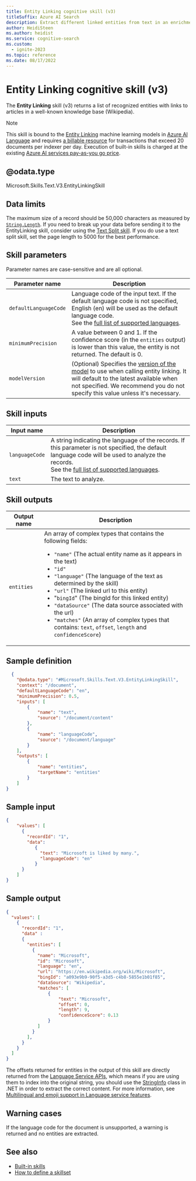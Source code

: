 ```yaml
---
title: Entity Linking cognitive skill (v3)
titleSuffix: Azure AI Search
description: Extract different linked entities from text in an enrichment pipeline in Azure AI Search.
author: HeidiSteen
ms.author: heidist
ms.service: cognitive-search
ms.custom:
  - ignite-2023
ms.topic: reference
ms.date: 08/17/2022
---
```


# Entity Linking cognitive skill (v3)

The **Entity Linking** skill (v3) returns a list of recognized entities with links to articles in a well-known knowledge base (Wikipedia).

> [!NOTE]
> This skill is bound to the [Entity Linking](/azure/ai-services/language-service/entity-linking/overview) machine learning models in [Azure AI Language](/azure/ai-services/language-service/overview) and requires [a billable resource](cognitive-search-attach-cognitive-services.md) for transactions that exceed 20 documents per indexer per day. Execution of built-in skills is charged at the existing [Azure AI services pay-as-you go price](https://azure.microsoft.com/pricing/details/cognitive-services/).
>

## @odata.type

Microsoft.Skills.Text.V3.EntityLinkingSkill

## Data limits

The maximum size of a record should be 50,000 characters as measured by [`String.Length`](/dotnet/api/system.string.length). If you need to break up your data before sending it to the EntityLinking skill, consider using the [Text Split skill](cognitive-search-skill-textsplit.md). If you do use a text split skill, set the page length to 5000 for the best performance.

## Skill parameters

Parameter names are case-sensitive and are all optional.

| Parameter name     | Description |
|--------------------|-------------|
| `defaultLanguageCode` |    Language code of the input text. If the default language code is not specified,  English (en) will be used as the default language code. <br/> See the [full list of supported languages](/azure/ai-services/language-service/entity-linking/language-support). |
| `minimumPrecision` | A value between 0 and 1. If the confidence score (in the `entities` output) is lower than this value, the entity is not returned. The default is 0. |
| `modelVersion` | (Optional) Specifies the [version of the model](/azure/ai-services/language-service/concepts/model-lifecycle) to use when calling entity linking. It will default to the latest available when not specified. We recommend you do not specify this value unless it's necessary.|

## Skill inputs

| Input name      | Description                   |
|---------------|-------------------------------|
| `languageCode`    | A string indicating the language of the records. If this parameter is not specified, the default language code will be used to analyze the records. <br/>See the [full list of supported languages](/azure/ai-services/language-service/entity-linking/language-support). |
| `text`          | The text to analyze.          |

## Skill outputs

| Output name      | Description                   |
|---------------|-------------------------------|
| `entities` | An array of complex types that contains the following fields: <ul><li>`"name"` (The actual entity name as it appears in the text)</li> <li>`"id"` </li> <li>`"language"` (The language of the text as determined by the skill)</li> <li>`"url"` (The linked url to this entity)</li> <li>"`bingId`" (The bingId for this linked entity)</li> <li>`"dataSource"` (The data source associated with the url) </li> <li>`"matches"` (An array of complex types that contains: `text`, `offset`, `length` and `confidenceScore`)</li></ul>|

## Sample definition

```json
  {
    "@odata.type": "#Microsoft.Skills.Text.V3.EntityLinkingSkill",
    "context": "/document",
    "defaultLanguageCode": "en", 
    "minimumPrecision": 0.5, 
    "inputs": [
        {
            "name": "text", 
            "source": "/document/content"
        },
        {
            "name": "languageCode", 
            "source": "/document/language"
        }
    ],
    "outputs": [
        {
            "name": "entities", 
            "targetName": "entities" 
        }
    ]
}
```

## Sample input

```json
{
    "values": [
      {
        "recordId": "1",
        "data":
           {
             "text": "Microsoft is liked by many.",
             "languageCode": "en"
           }
      }
    ]
}
```

## Sample output

```json
{
  "values": [
    {
      "recordId": "1",
      "data" : 
      {
        "entities": [
          {
            "name": "Microsoft", 
            "id": "Microsoft",
            "language": "en", 
            "url": "https://en.wikipedia.org/wiki/Microsoft", 
            "bingId": "a093e9b9-90f5-a3d5-c4b8-5855e1b01f85", 
            "dataSource": "Wikipedia", 
            "matches": [
                {
                    "text": "Microsoft", 
                    "offset": 0, 
                    "length": 9, 
                    "confidenceScore": 0.13 
                }
            ]
          }
        ],
      }
    }
  ]
}
```

The offsets returned for entities in the output of this skill are directly returned from the [Language Service APIs](/azure/ai-services/language-service/overview), which means if you are using them to index into the original string, you should use the [StringInfo](/dotnet/api/system.globalization.stringinfo) class in .NET in order to extract the correct content. For more information, see [Multilingual and emoji support in Language service features](/azure/ai-services/language-service/concepts/multilingual-emoji-support).

## Warning cases

If the language code for the document is unsupported, a warning is returned and no entities are extracted.

## See also

+ [Built-in skills](cognitive-search-predefined-skills.md)
+ [How to define a skillset](cognitive-search-defining-skillset.md)
